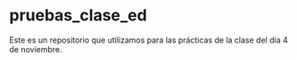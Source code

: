 # pruebas_clase_ed
Este es un repositorio que utilizamos para las prácticas de la clase del día 4 de noviembre.
